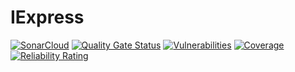 # IExpress 
[![SonarCloud](https://sonarcloud.io/images/project_badges/sonarcloud-black.svg)](https://sonarcloud.io/dashboard?id=OdairDantas_IExpress) [![Quality Gate Status](https://sonarcloud.io/api/project_badges/measure?project=OdairDantas_IExpress&metric=alert_status)](https://sonarcloud.io/dashboard?id=OdairDantas_IExpress) [![Vulnerabilities](https://sonarcloud.io/api/project_badges/measure?project=OdairDantas_IExpress&metric=vulnerabilities)](https://sonarcloud.io/dashboard?id=OdairDantas_IExpress) [![Coverage](https://sonarcloud.io/api/project_badges/measure?project=OdairDantas_IExpress&metric=coverage)](https://sonarcloud.io/dashboard?id=OdairDantas_IExpress) [![Reliability Rating](https://sonarcloud.io/api/project_badges/measure?project=OdairDantas_IExpress&metric=reliability_rating)](https://sonarcloud.io/dashboard?id=OdairDantas_IExpress) 

